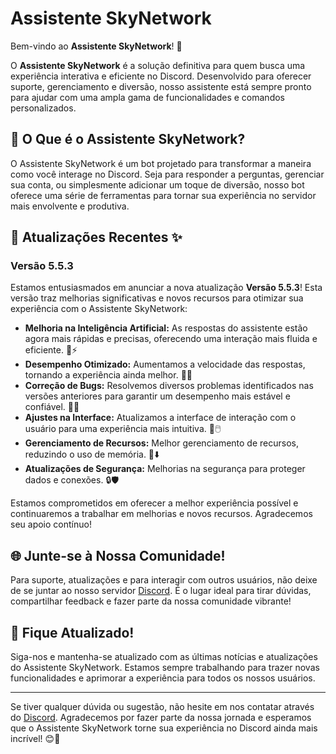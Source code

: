 # Assistente SkyNetwork

Bem-vindo ao **Assistente SkyNetwork**! 🌟

O **Assistente SkyNetwork** é a solução definitiva para quem busca uma experiência interativa e eficiente no Discord. Desenvolvido para oferecer suporte, gerenciamento e diversão, nosso assistente está sempre pronto para ajudar com uma ampla gama de funcionalidades e comandos personalizados.

## 🌟 O Que é o Assistente SkyNetwork?

O Assistente SkyNetwork é um bot projetado para transformar a maneira como você interage no Discord. Seja para responder a perguntas, gerenciar sua conta, ou simplesmente adicionar um toque de diversão, nosso bot oferece uma série de ferramentas para tornar sua experiência no servidor mais envolvente e produtiva.

## 🚀 Atualizações Recentes ✨

### Versão 5.5.3  
Estamos entusiasmados em anunciar a nova atualização **Versão 5.5.3**! Esta versão traz melhorias significativas e novos recursos para otimizar sua experiência com o Assistente SkyNetwork:

- **Melhoria na Inteligência Artificial:** As respostas do assistente estão agora mais rápidas e precisas, oferecendo uma interação mais fluida e eficiente. 🤖⚡
- **Desempenho Otimizado:** Aumentamos a velocidade das respostas, tornando a experiência ainda melhor. 🚀💨
- **Correção de Bugs:** Resolvemos diversos problemas identificados nas versões anteriores para garantir um desempenho mais estável e confiável. 🐞🔧
- **Ajustes na Interface:** Atualizamos a interface de interação com o usuário para uma experiência mais intuitiva. 🎨🖱️
- **Gerenciamento de Recursos:** Melhor gerenciamento de recursos, reduzindo o uso de memória. 💾⬇️
- **Atualizações de Segurança:** Melhorias na segurança para proteger dados e conexões. 🔒🛡️

Estamos comprometidos em oferecer a melhor experiência possível e continuaremos a trabalhar em melhorias e novos recursos. Agradecemos seu apoio contínuo!

## 🌐 Junte-se à Nossa Comunidade!

Para suporte, atualizações e para interagir com outros usuários, não deixe de se juntar ao nosso servidor [Discord](https://discord.gg/Z3hkybMfHE). É o lugar ideal para tirar dúvidas, compartilhar feedback e fazer parte da nossa comunidade vibrante!

## 📢 Fique Atualizado!

Siga-nos e mantenha-se atualizado com as últimas notícias e atualizações do Assistente SkyNetwork. Estamos sempre trabalhando para trazer novas funcionalidades e aprimorar a experiência para todos os nossos usuários.

---

Se tiver qualquer dúvida ou sugestão, não hesite em nos contatar através do [Discord](https://discord.gg/Z3hkybMfHE). Agradecemos por fazer parte da nossa jornada e esperamos que o Assistente SkyNetwork torne sua experiência no Discord ainda mais incrível! 😊🚀

